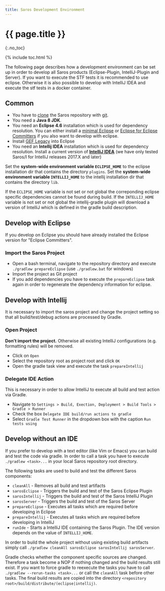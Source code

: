 ```yaml
---
title: Saros Development Environment
---
```


# {{ page.title }}
{:.no_toc}

{% include toc.html %}

The following page describes how a development environment can be set up in order to develop all Saros products (Eclipse-Plugin, IntelliJ-Plugin and Server).
If you want to execute the STF tests it is recommended to use eclipse. Otherwise it is also possible to develop with IntelliJ IDEA and execute the stf tests in a docker container. 

## Common
* You have to [clone](https://help.github.com/articles/cloning-a-repository/) the Saros repository with [git](https://git-scm.com/book/en/v2/Getting-Started-Installing-Git).
* You need a **Java 8 JDK**.
* You need an **Eclipse 4.6** installation which is used for dependency resolution. You can either install a [minimal Eclipse](http://www.eclipse.org/downloads/packages/release/neon/3/eclipse-ide-java-developers) or [Eclipse for Eclipse Committers](http://www.eclipse.org/downloads/packages/release/neon/3/eclipse-ide-eclipse-committers) if you also want to develop with eclipse.
* Install [GEF Legacy](https://projects.eclipse.org/projects/tools.gef/downloads) into Eclipse
* You need an **Intellij IDEA** installation which is used for dependency resolution. Install a current version of [**IntelliJ IDEA**](https://www.jetbrains.com/idea/download/#section=linux) (we have only tested Saros/I for IntelliJ releases 2017.X and later)

Set the **system-wide environment variable `ECLIPSE_HOME`** to the eclipse installation dir that contains the directory `plugins`.
Set the **system-wide environment variable `INTELLIJ_HOME`** to the intellij installation dir that contains the directory `lib`.

If the `ECLIPSE_HOME` variable is not set or not global the correponding eclipse specific dependencies cannot be found during build.
If the `INTELLIJ_HOME` variable is not set or not global the intellij-gradle plugin will download a version of IntelliJ which is
defined in the gradle build description.

## Develop with Eclipse
If you develop on Eclipse you should have already installed the Eclipse version for "Eclipse Committers".
### Import the Saros Project
* Open a bash terminal, navigate to the repository directory and execute `./gradlew prepareEclipse` (use `./gradlew.bat` for windows)
* Import the project as Git project
* If you add dependencies you have to execute the `prepareEclipse` task again in order to regenerate the dependency information for eclipse.

## Develop with Intellij
It is necessary to import the saros project and change the project setting so that all build/test/debug actions are processed
by Gradle.

### Open Project
**Don't import the project.** Otherwise all existing IntelliJ configurations (e.g. formatting rules) will be removed.

* Click on `Open`
* Select the repository root as project root and click `OK`
* Open the gradle task view and execute the task `prepareIntellij`


### Delegate IDE Action
This is necessary in order to allow IntelliJ to execute all build and test action via Gradle.
* Navigate to `Settings > Build, Exection, Deployment > Build Tools > Gradle > Runner`
* Check the box `Delegate IDE build/run actions to gradle`
* Select `Gradle Test Runner` in the dropdown box with the caption `Run tests using`

## Develop without an IDE
If you prefer to develop with a text editor (like Vim or Emacs) you can build and test
the code via gradle. In order to call a task you have to execute `./gradlew <task>...` in
your local Saros repository root directory.

The following tasks are used to build and test the different Saros components:
* `cleanAll` - Removes all build and test artifacts
* `sarosEclipse` - Triggers the build and test of the Saros Eclipse Plugin
* `sarosIntellij` - Triggers the build and test of the Saros IntelliJ Plugin
* `sarosServer` - Triggers the build and test of the Saros Server
* `prepareEclipse` - Executes all tasks which are required before developing in Eclipse
* `prepareIntellij` - Executes all tasks which are required before developing in IntelliJ
* `runIde` - Starts a IntelliJ IDE containing the Saros Plugin. The IDE version depends on the value of `INTELLIJ_HOME`.

In order to build the whole project without using existing build artifacts simply call `./gradlew cleanAll sarosEclipse sarosIntellij sarosServer`.

Gradle checks whether the component specific sources are changed. Therefore a task become a NOP if nothing changed and the build results still exist.
If you want to force gradle to reexecute the tasks you have to call `./gradlew --rerun-tasks <task>...` or call the `cleanAll` task before other tasks.
The final build results are copied into the directory `<repository root>/build/distribute/(eclipse|intellij)`.

